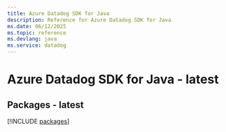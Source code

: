```yaml
---
title: Azure Datadog SDK for Java
description: Reference for Azure Datadog SDK for Java
ms.date: 06/12/2025
ms.topic: reference
ms.devlang: java
ms.service: datadog
---
```

# Azure Datadog SDK for Java - latest
## Packages - latest
[!INCLUDE [packages](datadog-index.md)]